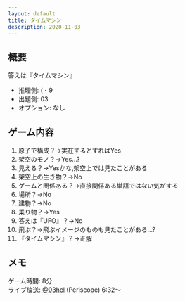 ```yaml
---
layout: default
title: タイムマシン
description: 2020-11-03
---
```


## 概要

答えは『タイムマシン』

- 推理側: (・9
- 出題側: 03
- オプション: なし

## ゲーム内容

1. 原子で構成？→実在するとすればYes
2. 架空のモノ？→Yes…?
3. 見える？→Yesかな,架空上では見たことがある
4. 架空上の生き物？→No
5. ゲームと関係ある？→直接関係ある単語ではない気がする
6. 場所？→No
7. 建物？→No
8. 乗り物？→Yes
9. 答えは『UFO』？→No
10. 飛ぶ？→飛ぶイメージのものも見たことがある…?
11. 『タイムマシン』？→正解

## メモ

ゲーム時間: 8分  
ライブ放送: [@03hcl](https://www.periscope.tv/03hcl/1ypJdwZpdlaGW?t=6m32s) (Periscope) 6:32～
